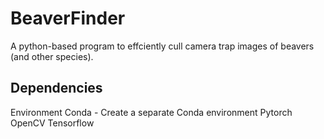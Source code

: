 # BeaverFinder
A python-based program to effciently cull camera trap images of beavers (and other species).
## Dependencies
Environment
Conda - Create a separate Conda environment
Pytorch
OpenCV
Tensorflow
